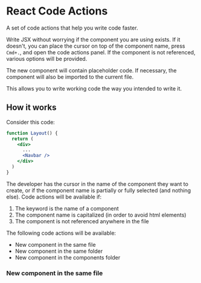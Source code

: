 # React Code Actions
A set of code actions that help you write code faster.

Write JSX without worrying if the component you are using exists. If it doesn't, you can place the cursor on top of the component name, press `Cmd+.`, and open the code actions panel. If the component is not referenced, various options will be provided.

The new component will contain placeholder code. If necessary, the component will also be imported to the current file.

This allows you to write working code the way you intended to write it.

## How it works
Consider this code:

```jsx
function Layout() {
  return (
    <div>
      ...
      <Navbar />
    </div>
  )
}
```

The developer has the cursor in the name of the component they want to create, or if the component name is partially or fully selected (and nothing else). Code actions will be available if:

1. The keyword is the name of a component
2. The component name is capitalized (in order to avoid html elements)
3. The component is not referenced anywhere in the file

The following code actions will be available:

- New component in the same file
- New component in the same folder
- New component in the components folder

### New component in the same file
